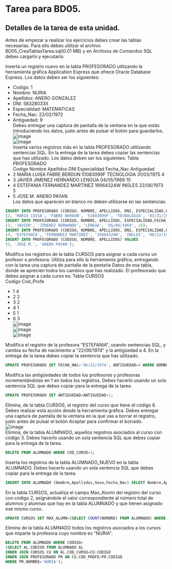 # Tarea para BD05.
## Detalles de la tarea de esta unidad.

Antes de empezar a realizar los ejercicios debes crear las tablas necesarias. Para ello debes utilizar el archivo BD05_CreaTablasTarea.sql(0.01 MB) y en Archivos de Comandos SQL debes cargarlo y ejecutarlo.

Inserta un registro nuevo en la tabla PROFESORADO utilizando la herramienta gráfica Application Express que ofrece Oracle Database Express. Los datos deben ser los siguientes: 
* Codigo: 1
* Nombre: NURIA
* Apellidos: ANERO GONZALEZ
* DNI: 58328033X
* Especialidad: MATEMATICAS
* Fecha_Nac: 22/02/1972
* Antiguedad: 9  
Debes entregar una captura de pantalla de la ventana en la que estás introduciendo los datos, justo antes de pulsar el botón para guardarlos.  
![image](https://user-images.githubusercontent.com/44543081/54458549-8bd7fb00-4764-11e9-92a1-74f2bac46ed9.png)  
![image](https://user-images.githubusercontent.com/44543081/54458641-c5106b00-4764-11e9-8899-432fdfe75a16.png)  
Inserta varios registros más en la tabla PROFESORADO utilizando sentencias SQL. En la entrega de la tarea debes copiar las sentencias que has utilizado. Los datos deben ser los siguientes: 
Tabla PROFESORADO  
Codigo	Nombre	Apellidos	DNI	Especialidad	Fecha_Nac	Antiguedad
* 2	MARIA LUISA	FABRE BERDUN	51083099F	TECNOLOGIA	31/03/1975	4
* 3	JAVIER	JIMENEZ HERNANDO		LENGUA	04/05/1969	10
* 4	ESTEFANIA	FERNANDEZ MARTINEZ	19964324W	INGLES	22/06/1973	5
* 5	JOSE M.	ANERO PAYAN  
Los datos que aparecen en blanco no deben utilizarse en las sentencias.  
```SQL
INSERT INTO PROFESORADO (CODIGO, NOMBRE, APELLIDOS, DNI, ESPECIALIDAD,FECHA_NAC, ANTIGUEDAD) VALUES 
(2, 'MARIA LUISA', 'FABRE BERDUN', '51083099F', 'TECNOLOGIA', '03/31/1975', 4);
INSERT INTO PROFESORADO (CODIGO, NOMBRE, APELLIDOS, ESPECIALIDAD,FECHA_NAC, ANTIGUEDAD) VALUES 
(3, 'JAVIER', 'JIMENEZ HERNANDO', 'LENGUA', '05/04/1969', 10);
INSERT INTO PROFESORADO (CODIGO, NOMBRE, APELLIDOS, DNI, ESPECIALIDAD,FECHA_NAC, ANTIGUEDAD) VALUES 
(4, 'ESTEFANIA', 'FERNANDEZ MARTINEZ', '19964324W', 'INGLES', '06/22/1973', 5);
INSERT INTO PROFESORADO (CODIGO, NOMBRE, APELLIDOS) VALUES 
(5, 'JOSE M.', 'ANERO PAYAN');
```
Modifica los registros de la tabla CURSOS para asignar a cada curso un profesor o profesora. Utiliza para ello la herramienta gráfica, entregando con la tarea una captura de pantalla de la pestaña Datos de esa tabla, donde se aprecien todos los cambios que has realizado. El profesorado que debes asignar a cada curso es: 
Tabla CURSOS  
Codigo	Cod_Profe  
* 1	4
* 2	2
* 3	2
* 4	1
* 5	1
* 6	3  
![image](https://user-images.githubusercontent.com/44543081/54458685-e5402a00-4764-11e9-90a3-930dd98f10d1.png)  
![image](https://user-images.githubusercontent.com/44543081/54458713-f25d1900-4764-11e9-9153-fab147c2c684.png)  
![image](https://user-images.githubusercontent.com/44543081/54458741-03a62580-4765-11e9-92b4-f5e77706c85b.png)  

Modifica el registro de la profesora "ESTEFANIA", usando sentencias SQL, y cambia su fecha de nacimiento a "22/06/1974" y la antigüedad a 4. En la entrega de la tarea debes copiar la sentencia que has utilizado.  
```SQL
UPDATE PROFESORADO SET FECHA_NAC='06/22/1974', ANTIGUEDAD=4 WHERE NOMBRE ='ESTEFANIA';
```
Modifica las antigüedades de todos los profesores y profesoras incrementándolas en 1 en todos los registros. Debes hacerlo usando un sola sentencia SQL que debes copiar para la entrega de la tarea.  
```SQL
UPDATE PROFESORADO SET ANTIGUEDAD=ANTIGUEDAD+1;
```
Elimina, de la tabla CURSOS, el registro del curso que tiene el código 6. Debes realizar esta acción desde la herramienta gráfica. Debes entregar una captura de pantalla de la ventana en la que vas a borrar el registro, justo antes de pulsar el botón Aceptar para confirmar el borrado.  
![image](https://user-images.githubusercontent.com/44543081/54458828-394b0e80-4765-11e9-884d-3c0ad18a1bb7.png)  
Elimina, de la tabla ALUMNADO, aquellos registros asociados al curso con código 3. Debes hacerlo usando un sola sentencia SQL que debes copiar para la entrega de la tarea.  
```SQL
DELETE FROM ALUMNADO WHERE COD_CURSO=3;
```
Inserta los registros de la tabla ALUMNADO_NUEVO en la tabla ALUMNADO. Debes hacerlo usando un sola sentencia SQL que debes copiar para la entrega de la tarea.  
```SQL
INSERT INTO ALUMNADO (Nombre,Apellidos,Sexo,Fecha_Nac) SELECT Nombre,Apellidos,Sexo,Fecha_Nac FROM ALUMNADO_NUEVO;
```
En la tabla CURSOS, actualiza el campo Max_Alumn del registro del curso con código 2, asignándole el valor correspondiente al número total de alumnos y alumnas que hay en la tabla ALUMNADO y que tienen asignado ese mismo curso.  
```SQL
UPDATE CURSOS SET MAX_ALUMN=(SELECT COUNT(NOMBRE) FROM ALUMNADO) WHERE CODIGO=2;
```
Elimina de la tabla ALUMNADO todos los registros asociados a los cursos que imparte la profesora cuyo nombre es "NURIA".  
```SQL
DELETE FROM ALUMNADO WHERE CODIGO=
(SELECT AL.CODIGO FROM ALUMNADO AL 
INNER JOIN CURSOS CU ON AL.COD_CURSO=CU.CODIGO 
INNER JOIN PROFESORADO PR ON CU.COD_PROFE=PR.CODIGO 
WHERE PR.NOMBRE='NURIA');
```
